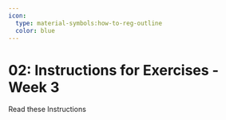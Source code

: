 ```yaml
---
icon:
  type: material-symbols:how-to-reg-outline
  color: blue
---
```


# 02: Instructions for Exercises - Week 3
 
Read these Instructions